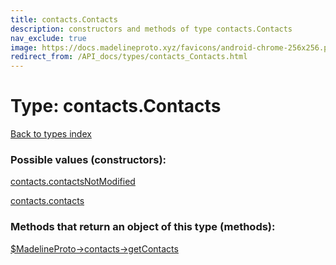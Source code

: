 ```yaml
---
title: contacts.Contacts
description: constructors and methods of type contacts.Contacts
nav_exclude: true
image: https://docs.madelineproto.xyz/favicons/android-chrome-256x256.png
redirect_from: /API_docs/types/contacts_Contacts.html
---
```

# Type: contacts.Contacts
[Back to types index](index.html)



### Possible values (constructors):

[contacts.contactsNotModified](/API_docs/constructors/contacts.contactsNotModified.html)  

[contacts.contacts](/API_docs/constructors/contacts.contacts.html)  



### Methods that return an object of this type (methods):

[$MadelineProto->contacts->getContacts](/API_docs/methods/contacts.getContacts.html)  



